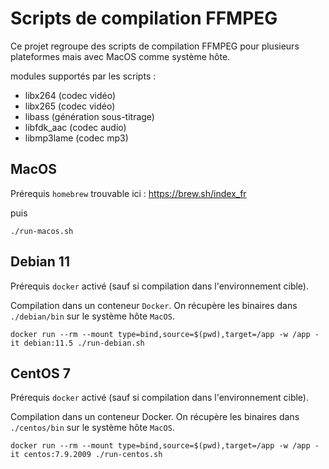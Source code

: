 # Scripts de compilation FFMPEG

Ce projet regroupe des scripts de compilation FFMPEG pour plusieurs plateformes mais avec MacOS comme système hôte.

modules supportés par les scripts :

- libx264 (codec vidéo)
- libx265 (codec vidéo)
- libass (génération sous-titrage)
- libfdk_aac (codec audio)
- libmp3lame (codec mp3)

## MacOS

Prérequis `homebrew` trouvable ici : https://brew.sh/index_fr

puis

```
./run-macos.sh
```

## Debian 11

Prérequis `docker` activé (sauf si compilation dans l'environnement cible).

Compilation dans un conteneur `Docker`. On récupère les binaires dans `./debian/bin` sur le système hôte `MacOS`.

```
docker run --rm --mount type=bind,source=$(pwd),target=/app -w /app -it debian:11.5 ./run-debian.sh
```

## CentOS 7

Prérequis `docker` activé (sauf si compilation dans l'environnement cible).

Compilation dans un conteneur Docker. On récupère les binaires dans `./centos/bin` sur le système hôte `MacOS`.

```
docker run --rm --mount type=bind,source=$(pwd),target=/app -w /app -it centos:7.9.2009 ./run-centos.sh
```

